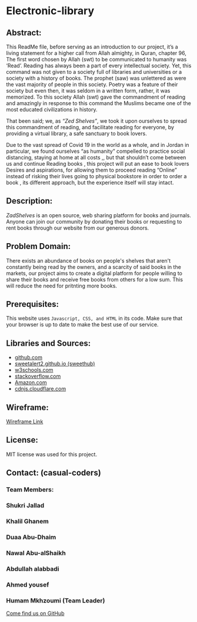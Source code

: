 # Electronic-library

## Abstract:

This ReadMe file, before serving as an introduction to our project, it’s a living statement for a higher call from Allah almighty, in Quran, chapter 96, The first word chosen by Allah (swt) to be communicated to humanity was ‘Read’.
Reading has always been a part of every intellectual society. Yet, this command was not given to a society full of libraries and universities or a society with a history of books. The prophet (saw) was unlettered as were the vast majority of people in this society. Poetry was a feature of their society but even then, it was seldom in a written form, rather, it was memorized. To this society Allah (swt) gave the commandment of reading and amazingly in response to this command the Muslims became one of the most educated civilizations in history.

That been said; we, as _*“Zed Shelves”*_, we took it upon ourselves to spread this commandment of reading, and facilitate reading for everyone, by providing a virtual library, a safe sanctuary to book lovers.

Due to the vast spread of Covid 19 in the world as a whole, and in Jordan in particular, we found ourselves “as humanity” compelled to practice social distancing, staying at home at all costs ,, but that shouldn’t come between us and continue Reading books , this project will put an ease to book lovers Desires and aspirations, for allowing them to proceed reading “Online” instead of risking their lives going to physical bookstore in order to order a book , its different approach, but the experience itself will stay intact.


## Description:

*ZadShelves* is an open source, web sharing platform for books and journals. Anyone can join our community by donating their books or requesting to rent books through our website from our generous donors.

## Problem Domain: 

There exists an abundance of books on people's shelves that aren't constantly being read by the owners, and a scarcity of said books in the markets, our project aims to create a digital platform for people willing to share their books and receive free books from others for a low sum. This will reduce the need for pritnting more books.

## Prerequisites:

This website uses ``Javascript, CSS, and HTML`` in its code. Make sure that your browser is up to date to make the best use of our service.

## Libraries and Sources:

* [github.com](github.com)
* [sweetalert2.github.io (sweethub)](sweetalert2.github.io)
* [w3schools.com](w3schools.com)
* [stackoverflow.com](stackoverflow.com)
* [Amazon.com](Amazon.com)
* [cdnjs.cloudflare.com](cdnjs.cloudflare.com/ajax/libs/font-awesome/5.15.3/css/all.min.css)

## Wireframe:
[Wireframe Link](https://www.figma.com/file/asHMjawXYHZm32v4rJxI6C/Zad_Shelves)

## License:

MIT license was used for this project.

## Contact: (casual-coders)

### Team Members:

### Shukri Jallad 

### Khalil Ghanem

### Duaa Abu-Dhaim

### Nawal Abu-alShaikh

### Abdullah alabbadi

### Ahmed yousef

### Humam Mkhzoumi (Team Leader)

[Come find us on GitHub](https://github.com/casual-coders)